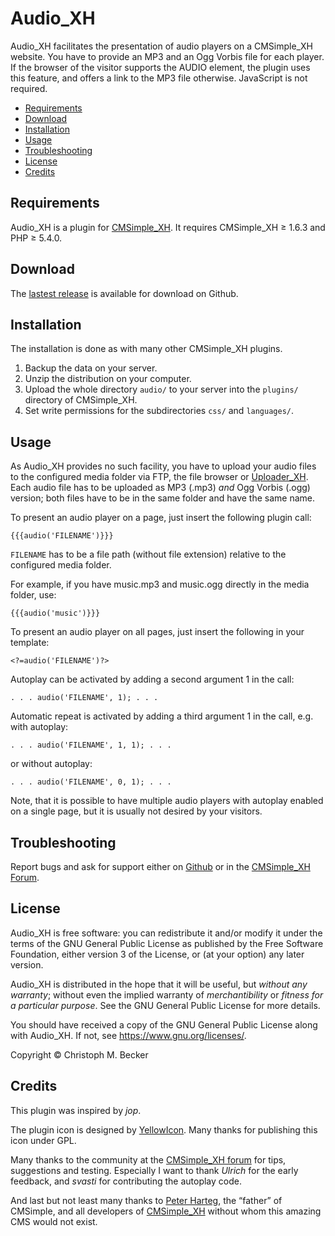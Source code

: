 # Audio_XH

Audio_XH facilitates the presentation of audio players on a CMSimple_XH website.
You have to provide an MP3 and an Ogg Vorbis file for each player.
If the browser of the visitor supports the AUDIO element,
the plugin uses this feature, and offers a link to the MP3 file otherwise.
JavaScript is not required.

- [Requirements](#requirements)
- [Download](#download)
- [Installation](#installation)
- [Usage](#usage)
- [Troubleshooting](#troubleshooting)
- [License](#license)
- [Credits](#credits)


## Requirements

Audio_XH is a plugin for [CMSimple_XH](https://cmsimple-xh.org/).
It requires CMSimple_XH ≥ 1.6.3 and PHP ≥ 5.4.0.

## Download

The [lastest release](https://github.com/cmb69/audio_xh/releases/latest)
is available for download on Github.

## Installation

The installation is done as with many other CMSimple_XH plugins.

1. Backup the data on your server.
1. Unzip the distribution on your computer.
1. Upload the whole directory `audio/` to your server
   into the `plugins/` directory of CMSimple_XH.
1. Set write permissions for the subdirectories
   `css/` and `languages/`.
<!-- 1. Navigate to `Plugins` → `Audio` in the back-end
   to check if all requirements are fulfilled. -->

## Usage

As Audio_XH provides no such facility, you have to upload your audio files to
the configured media folder via FTP, the file browser or
[Uploader_XH](https://github.com/cmb69/uploader_xh).
Each audio file has to be uploaded as MP3 (.mp3) *and* Ogg Vorbis (.ogg) version;
both files have to be in the same folder and have the same name.

To present an audio player on a page, just insert the following plugin call:

    {{{audio('FILENAME')}}}

`FILENAME` has to be a file path (without file extension) relative to the
configured media folder.

For example, if you have music.mp3 and music.ogg directly in the media
folder, use:

    {{{audio('music')}}}

To present an audio player on all pages, just insert the following in your template:

    <?=audio('FILENAME')?>

Autoplay can be activated by adding a second argument 1 in the call:

    . . . audio('FILENAME', 1); . . .

Automatic repeat is activated by adding a third argument 1 in the call, e.g. with autoplay:

    . . . audio('FILENAME', 1, 1); . . .

or without autoplay:

    . . . audio('FILENAME', 0, 1); . . .

Note, that it is possible to have multiple audio players with autoplay enabled
on a single page, but it is usually not desired by your visitors.

## Troubleshooting

Report bugs and ask for support either on
[Github](https://github.com/cmb69/audio_xh/issues)
or in the [CMSimple\_XH Forum](https://cmsimpleforum.com/).

## License

Audio_XH is free software: you can redistribute it and/or modify
it under the terms of the GNU General Public License as published by
the Free Software Foundation, either version 3 of the License, or
(at your option) any later version.

Audio_XH is distributed in the hope that it will be useful,
but *without any warranty*; without even the implied warranty of
*merchantibility* or *fitness for a particular purpose*. See the
GNU General Public License for more details.

You should have received a copy of the GNU General Public License
along with Audio_XH.  If not, see <https://www.gnu.org/licenses/>.

Copyright © Christoph M. Becker

## Credits

This plugin was inspired by *jop*.

The plugin icon is designed by [YellowIcon](http://www.yellowicon.com/).
Many thanks for publishing this icon under GPL.

Many thanks to the community at the [CMSimple_XH forum](https://cmsimpleforum.com/)
for tips, suggestions and testing.
Especially I want to thank *Ulrich* for the early feedback, and *svasti*
for contributing the autoplay code.

And last but not least many thanks to
[Peter Harteg](https://www.harteg.dk/), the “father” of CMSimple,
and all developers of [CMSimple\_XH](https://www.cmsimple-xh.org/)
without whom this amazing CMS would not exist.
